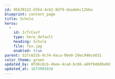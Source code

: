 ```yaml
---
id: 95b39122-d35d-4cb2-8d79-deadebc12bba
blueprint: content_page
title: Schule
heros:
  -
    id: IcfcCuvY
    type: hero_default
    heading: Schule
    file: fox.jpg
    enabled: true
parent: 52fc632b-9c74-4aca-96e0-29ec940ce031
color_theme: green
updated_by: 8fd6c8cb-46ee-4cad-bc66-a69f940d8a9d
updated_at: 1673993434
---
```

